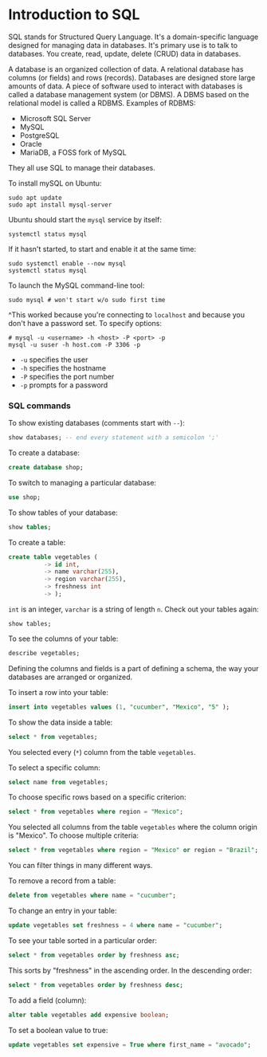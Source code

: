 # Introduction to SQL

SQL stands for Structured Query Language. It's a domain-specific language
designed for managing data in databases. It's primary use is to talk to
databases. You create, read, update, delete (CRUD) data in databases.

A database is an organized collection of data. A relational database has
columns (or fields) and rows (records). Databases are designed store large
amounts of data. A piece of software used to interact with databases is called
a database management system (or DBMS). A DBMS based on the relational model is
called a RDBMS. Examples of RDBMS:
- Microsoft SQL Server
- MySQL
- PostgreSQL
- Oracle
- MariaDB, a FOSS fork of MySQL

They all use SQL to manage their databases.

To install mySQL on Ubuntu:

    sudo apt update
    sudo apt install mysql-server

Ubuntu should start the `mysql` service by itself:

    systemctl status mysql

If it hasn't started, to start and enable it at the same time:

    sudo systemctl enable --now mysql
    systemctl status mysql

To launch the MySQL command-line tool:

    sudo mysql # won't start w/o sudo first time

^This worked because you're connecting to `localhost` and because you don't
have a password set. To specify options:

    # mysql -u <username> -h <host> -P <port> -p
    mysql -u suser -h host.com -P 3306 -p

- `-u` specifies the user
- `-h` specifies the hostname
- `-P` specifies the port number
- `-p` prompts for a password

### SQL commands

To show existing databases (comments start with `--`):

```sql
show databases; -- end every statement with a semicolon ';'
```

To create a database:

```sql
create database shop;
```

To switch to managing a particular database:

```sql
use shop;
```

To show tables of your database:

```sql
show tables;
```

To create a table:

```sql
create table vegetables ( 
          -> id int,
          -> name varchar(255),
          -> region varchar(255),
          -> freshness int
          -> );
```

`int` is an integer, `varchar` is a string of length `n`. Check out your tables
again:

    show tables;

To see the columns of your table:

```sql
describe vegetables;
```

Defining the columns and fields is a part of defining a schema, the way your
databases are arranged or organized.

To insert a row into your table:

```sql
insert into vegetables values (1, "cucumber", "Mexico", "5" );
```

To show the data inside a table:

```sql
select * from vegetables;
```

You selected every (`*`) column from the table `vegetables`.

To select a specific column:

```sql
select name from vegetables;
```

To choose specific rows based on a specific criterion:

```sql
select * from vegetables where region = "Mexico";
```

You selected all columns from the table `vegetables` where the column origin is
"Mexico". To choose multiple criteria:

```sql
select * from vegetables where region = "Mexico" or region = "Brazil";
```

You can filter things in many different ways.

To remove a record from a table:

```sql
delete from vegetables where name = "cucumber";
```   

To change an entry in your table:

```sql
update vegetables set freshness = 4 where name = "cucumber";
```

To see your table sorted in a particular order:

```sql
select * from vegetables order by freshness asc;
```

This sorts by "freshness" in the ascending order. In the descending order:

```sql
select * from vegetables order by freshness desc;
```

To add a field (column):

```sql 
alter table vegetables add expensive boolean;
```

To set a boolean value to true:

```sql
update vegetables set expensive = True where first_name = "avocado";
```
